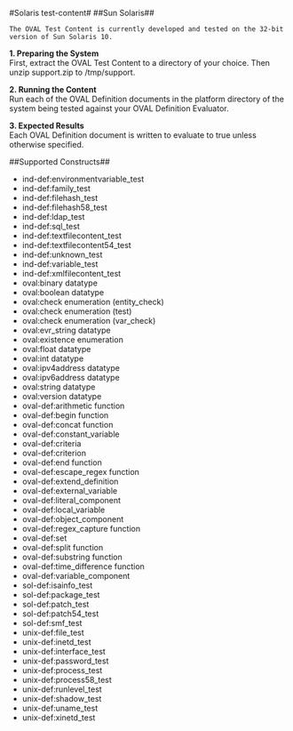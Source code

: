 #Solaris test-content#
##Sun Solaris##

    The OVAL Test Content is currently developed and tested on the 32-bit version of Sun Solaris 10.

<strong>1. Preparing the System</strong>  
First, extract the OVAL Test Content to a directory of your choice. Then unzip support.zip to /tmp/support.

<strong>2. Running the Content</strong>  
Run each of the OVAL Definition documents in the platform directory of the system being tested against your OVAL Definition Evaluator.

<strong>3. Expected Results</strong>  
Each OVAL Definition document is written to evaluate to true unless otherwise specified.

##Supported Constructs##
* ind-def:environmentvariable_test
* ind-def:family_test
* ind-def:filehash_test
* ind-def:filehash58_test
* ind-def:ldap_test
* ind-def:sql_test
* ind-def:textfilecontent_test
* ind-def:textfilecontent54_test
* ind-def:unknown_test
* ind-def:variable_test
* ind-def:xmlfilecontent_test
* oval:binary datatype
* oval:boolean datatype
* oval:check enumeration (entity_check)
* oval:check enumeration (test)
* oval:check enumeration (var_check)
* oval:evr_string datatype
* oval:existence enumeration
* oval:float datatype
* oval:int datatype
* oval:ipv4address datatype
* oval:ipv6address datatype
* oval:string datatype
* oval:version datatype
* oval-def:arithmetic function
* oval-def:begin function
* oval-def:concat function
* oval-def:constant_variable
* oval-def:criteria
* oval-def:criterion
* oval-def:end function
* oval-def:escape_regex function
* oval-def:extend_definition
* oval-def:external_variable
* oval-def:literal_component
* oval-def:local_variable
* oval-def:object_component
* oval-def:regex_capture function
* oval-def:set
* oval-def:split function
* oval-def:substring function
* oval-def:time_difference function
* oval-def:variable_component
* sol-def:isainfo_test
* sol-def:package_test
* sol-def:patch_test
* sol-def:patch54_test
* sol-def:smf_test
* unix-def:file_test
* unix-def:inetd_test
* unix-def:interface_test
* unix-def:password_test
* unix-def:process_test
* unix-def:process58_test
* unix-def:runlevel_test
* unix-def:shadow_test
* unix-def:uname_test
* unix-def:xinetd_test
